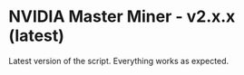 # NVIDIA Master Miner - v2.x.x (latest)

Latest version of the script. Everything works as expected.
